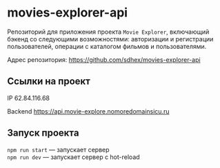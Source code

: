 # movies-explorer-api
Репозиторий для приложения проекта `Movie Explorer`, включающий бэкенд со следующими возможностями: авторизации и регистрации пользователей, операции с каталогом фильмов и пользователями.

Адрес репозитория: https://github.com/sdhex/movies-explorer-api

## Ссылки на проект

IP 62.84.116.68

Backend https://api.movie-explore.nomoredomainsicu.ru

## Запуск проекта

`npm run start` — запускает сервер   
`npm run dev` — запускает сервер с hot-reload
